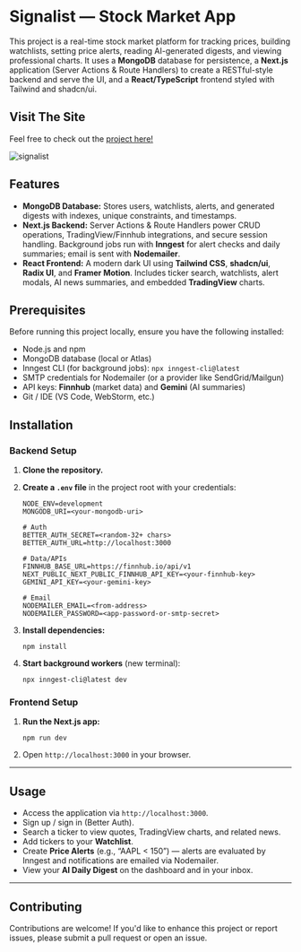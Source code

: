 # Signalist — Stock Market App

This project is a real-time stock market platform for tracking prices, building watchlists, setting price alerts, reading AI-generated digests, and viewing professional charts. It uses a **MongoDB** database for persistence, a **Next.js** application (Server Actions & Route Handlers) to create a RESTful-style backend and serve the UI, and a **React/TypeScript** frontend styled with Tailwind and shadcn/ui.

## Visit The Site

Feel free to check out the [project here!](https://signalistrading.vercel.app/sign-in)

![signalist](https://github.com/user-attachments/assets/90d7e47b-6258-492a-9c56-1663cfbce305)

## Features

- **MongoDB Database:** Stores users, watchlists, alerts, and generated digests with indexes, unique constraints, and timestamps.
- **Next.js Backend:** Server Actions & Route Handlers power CRUD operations, TradingView/Finnhub integrations, and secure session handling. Background jobs run with **Inngest** for alert checks and daily summaries; email is sent with **Nodemailer**.
- **React Frontend:** A modern dark UI using **Tailwind CSS**, **shadcn/ui**, **Radix UI**, and **Framer Motion**. Includes ticker search, watchlists, alert modals, AI news summaries, and embedded **TradingView** charts.

## Prerequisites

Before running this project locally, ensure you have the following installed:

- Node.js and npm
- MongoDB database (local or Atlas)
- Inngest CLI (for background jobs): `npx inngest-cli@latest`
- SMTP credentials for Nodemailer (or a provider like SendGrid/Mailgun)
- API keys: **Finnhub** (market data) and **Gemini** (AI summaries)
- Git / IDE (VS Code, WebStorm, etc.)

## Installation

### Backend Setup

1. **Clone the repository.**
2. **Create a `.env` file** in the project root with your credentials:

   ```
   NODE_ENV=development
   MONGODB_URI=<your-mongodb-uri>

   # Auth
   BETTER_AUTH_SECRET=<random-32+ chars>
   BETTER_AUTH_URL=http://localhost:3000

   # Data/APIs
   FINNHUB_BASE_URL=https://finnhub.io/api/v1
   NEXT_PUBLIC_NEXT_PUBLIC_FINNHUB_API_KEY=<your-finnhub-key>
   GEMINI_API_KEY=<your-gemini-key>

   # Email
   NODEMAILER_EMAIL=<from-address>
   NODEMAILER_PASSWORD=<app-password-or-smtp-secret>
   ```
3. **Install dependencies:**

   ```
   npm install
   ```
4. **Start background workers** (new terminal):

   ```
   npx inngest-cli@latest dev
   ```

### Frontend Setup

1. **Run the Next.js app:**

   ```
   npm run dev
   ```
2. Open `http://localhost:3000` in your browser.

---

## Usage

* Access the application via `http://localhost:3000`.
* Sign up / sign in (Better Auth).
* Search a ticker to view quotes, TradingView charts, and related news.
* Add tickers to your **Watchlist**.
* Create **Price Alerts** (e.g., “AAPL < 150”) — alerts are evaluated by Inngest and notifications are emailed via Nodemailer.
* View your **AI Daily Digest** on the dashboard and in your inbox.

---

## Contributing

Contributions are welcome! If you'd like to enhance this project or report issues, please submit a pull request or open an issue.
